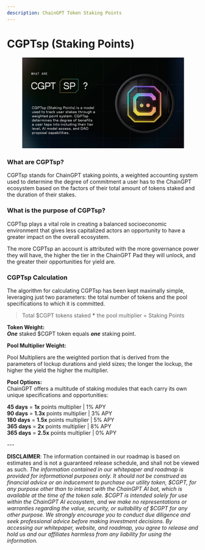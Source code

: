 ```yaml
---
description: ChainGPT Token Staking Points
---
```


# CGPTsp (Staking Points)

<figure><img src="../../.gitbook/assets/CGPT(sp).jpg" alt=""><figcaption></figcaption></figure>

### What are CGPTsp?

CGPTsp stands for ChainGPT staking points, a weighted accounting system used to determine the degree of commitment a user has to the ChainGPT ecosystem based on the factors of their total amount of tokens staked and the duration of their stakes.

### What is the purpose of CGPTsp?

CGPTsp plays a vital role in creating a balanced socioeconomic environment that gives less capitalized actors an opportunity to have a greater impact on the overall ecosystem.&#x20;

The more CGPTsp an account is attributed with the more governance power they will have, the higher the tier in the ChainGPT Pad they will unlock, and the greater their opportunities for yield are.

### CGPTsp Calculation

The algorithm for calculating CGPTsp has been kept maximally simple, leveraging just two parameters: the total number of tokens and the pool specifications to which it is committed.

> Total $CGPT tokens staked **\*** the pool multiplier = Staking Points

**Token Weight:**\
_**One**_ staked $CGPT token equals _**one**_ staking point.

**Pool Multiplier Weight:**

Pool Multipliers are the weighted portion that is derived from the parameters of lockup durations and yield sizes; the longer the lockup, the higher the yield the higher the multiplier.

**Pool Options:**\
ChainGPT offers a multitude of staking modules that each carry its own unique specifications and opportunities:

**45 days** = **1x** points multiplier | 1% APY\
**90 days** = **1.3x** points multiplier | 3% APY\
**180 days** = **1.5x** points multiplier | 5% APY\
**365 days** = **2x** points multiplier | 8% APY\
**365 days** = **2.5x** points multiplier | 0% APY

\---

**DISCLAIMER**: The information contained in our roadmap is based on estimates and is not a guaranteed release schedule, and shall not be viewed as such.  _The information contained in our whitepaper and roadmap is provided for informational purposes only. It should not be construed as financial advice or an inducement to purchase our utility token, $CGPT, for any purpose other than to interact with the ChainGPT AI bot, which is available at the time of the token sale. $CGPT is intended solely for use within the ChainGPT AI ecosystem, and we make no representations or warranties regarding the value, security, or suitability of $CGPT for any other purpose. We strongly encourage you to conduct due diligence and seek professional advice before making investment decisions. By accessing our whitepaper, website, and roadmap, you agree to release and hold us and our affiliates harmless from any liability for using the information._&#x20;
